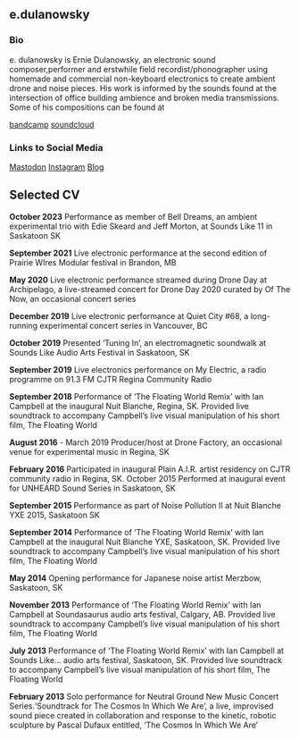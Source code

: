 ## e.dulanowsky

### Bio

e. dulanowsky is Ernie Dulanowsky, an electronic sound composer,performer and erstwhile field recordist/phonographer using homemade and commercial non-keyboard electronics to create ambient drone and noise pieces. His work is informed by the sounds found at the intersection of office building ambience and broken media transmissions. Some of his compositions can be found at

[bandcamp](https://pulsewidth.bandcamp.com)
[soundcloud](https://soundcloud.com/ernst-pulsewidth)

### Links to Social Media

[Mastodon](https://mstdn.ca/@pulsewidth)
[Instagram](https://www.instagram.com/pulsewidth_/)
[Blog](https://pulsewidth.github.io)

## Selected CV
**October 2023** Performance as member of Bell Dreams, an ambient experimental trio with Edie Skeard and Jeff Morton, at Sounds Like 11 in Saskatoon SK

**September 2021** Live electronic performance at the second edition of Prairie WIres Modular festival in Brandon, MB

**May 2020** Live electronic performance streamed during Drone Day at Archipelago, a live-streamed concert for Drone Day 2020 curated by Of The Now, an occasional concert series

**December 2019** Live electronic performance at Quiet City #68, a long-running experimental concert series in Vancouver, BC

**October 2019** Presented ‘Tuning In’, an electromagnetic soundwalk at Sounds Like Audio Arts Festival in Saskatoon, SK

**September 2019**
Live electronics performance on My Electric, a radio programme on 91.3 FM CJTR Regina Community Radio

**September 2018** Performance of ‘The Floating World Remix’ with Ian Campbell at the inaugural Nuit Blanche, Regina, SK. Provided live soundtrack to accompany Campbell’s live visual manipulation of his short film, The Floating World

**August 2016** - March 2019 Producer/host at Drone Factory, an occasional venue for experimental music in Regina, SK

**February 2016** Participated in inaugural Plain A.I.R. artist residency on CJTR community radio in Regina, SK.
October 2015 Performed at inaugural event for UNHEARD Sound Series in Saskatoon, SK

**September 2015** Performance as part of Noise Pollution II at Nuit Blanche YXE 2015, Saskatoon SK

**September 2014** Performance of ‘The Floating World Remix’ with Ian Campbell at the inaugural Nuit Blanche YXE, Saskatoon, SK. Provided live soundtrack to accompany Campbell’s live visual manipulation of his short film, The Floating World

**May 2014** Opening performance for Japanese noise artist Merzbow, Saskatoon, SK

**November 2013** Performance of ‘The Floating World Remix’ with Ian Campbell at Soundasaurus audio arts festival, Calgary, AB. Provided live soundtrack to accompany Campbell’s live visual manipulation of his short film, The Floating World

**July 2013** Performance of ‘The Floating World Remix’ with Ian Campbell at Sounds Like… audio arts festival, Saskatoon, SK. Provided live soundtrack to accompany Campbell’s live visual manipulation of his short film, The Floating World

**February 2013**  Solo performance for Neutral Ground New Music Concert Series.‘Soundtrack for The Cosmos In Which We Are’, a live, improvised sound piece created in collaboration and response to the kinetic, robotic sculpture by Pascal Dufaux entitled, ‘The Cosmos In Which We Are’
